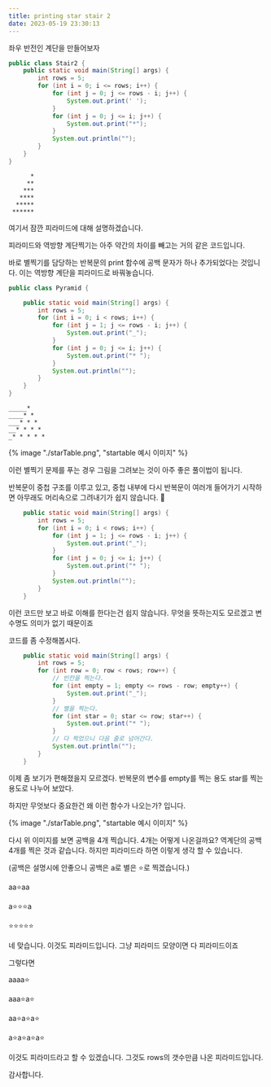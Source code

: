```yaml
---
title: printing star stair 2
date: 2023-05-19 23:30:13
---
```


좌우 반전인 계단을 만들어보자

```java
public class Stair2 {
	public static void main(String[] args) {
		int rows = 5;
		for (int i = 0; i <= rows; i++) {
			for (int j = 0; j <= rows - i; j++) {
				System.out.print(' ');
			}
			for (int j = 0; j <= i; j++) {
				System.out.print("*");
			}
			System.out.println("");
		}
	}
}
```

```shell
      *
     **
    ***
   ****
  *****
 ******
```


여기서 잠깐 피라미드에 대해 설명하겠습니다.

피라미드와 역방향 계단찍기는 아주 약간의 차이를 빼고는 거의 같은 코드입니다.

바로 별찍기를 담당하는 반복문의 print 함수에 공백 문자가 하나 추가되었다는 것입니다.
이는 역방향 계단을 피라미드로 바꿔놓습니다.

```java
public class Pyramid {

	public static void main(String[] args) {
		int rows = 5;
		for (int i = 0; i < rows; i++) {
			for (int j = 1; j <= rows - i; j++) {
				System.out.print("_");
			}
			for (int j = 0; j <= i; j++) {
				System.out.print("* ");
			}
			System.out.println("");
		}
	}
}
```

```
_____* 
____* * 
___* * * 
__* * * * 
_* * * * * 
```

{% image "./starTable.png", "startable 예시 이미지" %}

이런 별찍기 문제를 푸는 경우 그림을 그려보는 것이 아주 좋은 풀이법이 됩니다.


반복문이 중첩 구조를 이루고 있고, 
중첩 내부에 다시 반복문이 여러개 들어가기 시작하면 아무래도 머리속으로 
그려내기가 쉽지 않습니다. 🤯

```java
	public static void main(String[] args) {
		int rows = 5;
		for (int i = 0; i < rows; i++) {
			for (int j = 1; j <= rows - i; j++) {
				System.out.print("_");
			}
			for (int j = 0; j <= i; j++) {
				System.out.print("* ");
			}
			System.out.println("");
		}
	}

```
이런 코드만 보고 바로 이해를 한다는건 쉽지 않습니다.
무엇을 뜻하는지도 모르겠고 변수명도 의미가 없기 때문이죠

코드를 좀 수정해봅시다.

```java
	public static void main(String[] args) {
		int rows = 5;
		for (int row = 0; row < rows; row++) {
			// 빈칸을 찍는다.
			for (int empty = 1; empty <= rows - row; empty++) {
				System.out.print("_");
			}
			// 별을 찍는다.
			for (int star = 0; star <= row; star++) {
				System.out.print("* ");
			}
			// 다 찍었으니 다음 줄로 넘어간다.
			System.out.println("");
		}
	}
```
이제 좀 보기가 편해졌을지 모르겠다. 반복문의 변수를 empty를 찍는 용도
star를 찍는 용도로 나누어 보았다.

하지만 무엇보다 중요한건 왜 이런 함수가 나오는가? 입니다. 


{% image "./starTable.png", "startable 예시 이미지" %}

다시 위 이미지를 보면 공백을 4개 찍습니다. 
4개는 어떻게 나온걸까요? 역계단의 공백 4개를 찍은 것과 같습니다.
하지만 피라미드라 하면 이렇게 생각 할 수 있습니다.

(공백은 설명시에 안좋으니 공백은 a로 별은 ⭐️로 찍겠습니다.)

aa⭐️aa

a⭐️⭐️⭐️a

⭐️⭐️⭐️⭐️⭐️

네 맞습니다. 이것도 피라미드입니다. 그냥 피라미드 모양이면 다 피라미드이죠

그렇다면

aaaa⭐️ 

aaa⭐️a⭐️ 

aa⭐️a⭐️a⭐️

a⭐️a⭐️a⭐️a⭐️

이것도 피라미드라고 할 수 있겠습니다.
그것도 rows의 갯수만큼 나온 피라미드입니다.

감사합니다.